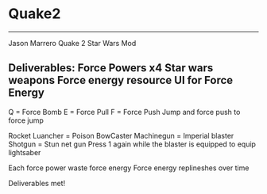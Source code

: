 # Quake2

-------------------------------------------------------------------------------------------------------------------------------------------
Jason Marrero
Quake 2 Star Wars Mod

Deliverables:
Force Powers x4
Star wars weapons
Force energy resource
UI for Force Energy
------------------------------------------------------------------------------------------------------------------------------------------

Q = Force Bomb
E = Force Pull
F = Force Push
Jump and force push to force jump

Rocket Luancher = Poison BowCaster
Machinegun = Imperial blaster
Shotgun = Stun net gun
Press 1 again while the blaster is equipped to equip lightsaber

Each force power waste force energy
Force energy replineshes over time

Deliverables met!



